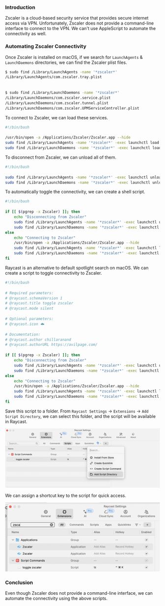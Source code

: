 <!--
.. title: Automating Zscaler Connectivity on macOS
.. slug: managing-zscaler-connectivity-from-command-line
.. date: 2024-05-14 07:49:53 UTC+05:30
.. tags: automation, macos
.. category: programming
.. link: 
.. description: How to automate Zscaler connectivity on macOS using shell scripts or apple script or command line.
.. type: text
-->

### Introduction

Zscaler is a cloud-based security service that provides secure internet access via VPN. Unfortunately, Zscaler does not provide a command-line interface to connect to the VPN. We can't use AppleScript to automate the connectivity as well.

### Automating Zscaler Connectivity

Once Zscaler is installed on macOS, if we search for `LaunchAgents` & `LaunchDaemons` directories, we can find the Zscaler plist files. 

```bash
$ sudo find /Library/LaunchAgents -name '*zscaler*'
/Library/LaunchAgents/com.zscaler.tray.plist


$ sudo find /Library/LaunchDaemons -name '*zscaler*'
/Library/LaunchDaemons/com.zscaler.service.plist
/Library/LaunchDaemons/com.zscaler.tunnel.plist
/Library/LaunchDaemons/com.zscaler.UPMServiceController.plist
```

To connect to Zscaler, we can load these services.

```bash
#!/bin/bash

/usr/bin/open -a /Applications/Zscaler/Zscaler.app --hide
sudo find /Library/LaunchAgents -name '*zscaler*' -exec launchctl load {} \;
sudo find /Library/LaunchDaemons -name '*zscaler*' -exec launchctl load {} \;
```

To disconnect from Zscaler, we can unload all of them.

```bash
#!/bin/bash

sudo find /Library/LaunchAgents -name '*zscaler*' -exec launchctl unload {} \;
sudo find /Library/LaunchDaemons -name '*zscaler*' -exec launchctl unload {} \;
```

To automatically toggle the connectivity, we can create a shell script.

```bash
#!/bin/bash

if [[ $(pgrep -x Zscaler) ]]; then
    echo "Disconnecting from Zscaler"
    sudo find /Library/LaunchAgents -name '*zscaler*' -exec launchctl unload {} \;
    sudo find /Library/LaunchDaemons -name '*zscaler*' -exec launchctl unload {} \;
else
    echo "Connecting to Zscaler"
    /usr/bin/open -a /Applications/Zscaler/Zscaler.app --hide
    sudo find /Library/LaunchAgents -name '*zscaler*' -exec launchctl load {} \;
    sudo find /Library/LaunchDaemons -name '*zscaler*' -exec launchctl load {} \;
fi
```

Raycast is an alternative to default spotlight search on macOS. We can create a script to toggle connectivity to Zscaler.

```bash
#!/bin/bash

# Required parameters:
# @raycast.schemaVersion 1
# @raycast.title toggle zscaler
# @raycast.mode silent

# Optional parameters:
# @raycast.icon ☁️

# Documentation:
# @raycast.author chillaranand
# @raycast.authorURL https://avilpage.com/

if [[ $(pgrep -x Zscaler) ]]; then
    echo "Disconnecting from Zscaler"
    sudo find /Library/LaunchAgents -name '*zscaler*' -exec launchctl unload {} \;
    sudo find /Library/LaunchDaemons -name '*zscaler*' -exec launchctl unload {} \;
else
    echo "Connecting to Zscaler"
    /usr/bin/open -a /Applications/Zscaler/Zscaler.app --hide
    sudo find /Library/LaunchAgents -name '*zscaler*' -exec launchctl load {} \;
    sudo find /Library/LaunchDaemons -name '*zscaler*' -exec launchctl load {} \;
fi
```

Save this script to a folder. From `Raycast Settings` -> `Extensions` -> `Add Script Directory`, we can select this folder, and the script will be available in Raycast. 

![raycast-connect-toggle](/images/automate-zscaler-connect2.png)


We can assign a shortcut key to the script for quick access.

![raycast-connect-toggle](/images/automate-zscaler-connect.png)


### Conclusion  

Even though Zscaler does not provide a command-line interface, we can automate the connectivity using the above scripts.
